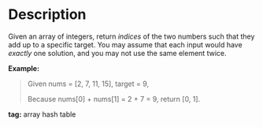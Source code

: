 # Description
Given an array of integers, return *indices* of the two numbers such that they add up to a specific target.
You may assume that each input would have *exactly* one solution, and you may not use the same element twice.

**Example:**
> Given nums = [2, 7, 11, 15], target = 9,
> 
> Because nums[0] + nums[1] = 2 + 7 = 9,
> return [0, 1].

**tag:** array hash table
